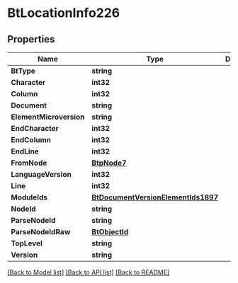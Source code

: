 # BtLocationInfo226

## Properties

Name | Type | Description | Notes
------------ | ------------- | ------------- | -------------
**BtType** | **string** |  | [optional] 
**Character** | **int32** |  | [optional] 
**Column** | **int32** |  | [optional] 
**Document** | **string** |  | [optional] 
**ElementMicroversion** | **string** |  | [optional] 
**EndCharacter** | **int32** |  | [optional] 
**EndColumn** | **int32** |  | [optional] 
**EndLine** | **int32** |  | [optional] 
**FromNode** | [**BtpNode7**](BTPNode-7.md) |  | [optional] 
**LanguageVersion** | **int32** |  | [optional] 
**Line** | **int32** |  | [optional] 
**ModuleIds** | [**BtDocumentVersionElementIds1897**](BTDocumentVersionElementIds-1897.md) |  | [optional] 
**NodeId** | **string** |  | [optional] 
**ParseNodeId** | **string** |  | [optional] 
**ParseNodeIdRaw** | [**BtObjectId**](BTObjectId.md) |  | [optional] 
**TopLevel** | **string** |  | [optional] 
**Version** | **string** |  | [optional] 

[[Back to Model list]](../README.md#documentation-for-models) [[Back to API list]](../README.md#documentation-for-api-endpoints) [[Back to README]](../README.md)


